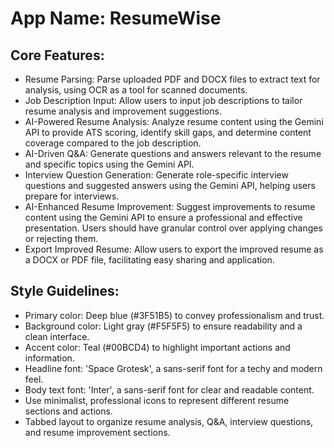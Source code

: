 # **App Name**: ResumeWise

## Core Features:

- Resume Parsing: Parse uploaded PDF and DOCX files to extract text for analysis, using OCR as a tool for scanned documents.
- Job Description Input: Allow users to input job descriptions to tailor resume analysis and improvement suggestions.
- AI-Powered Resume Analysis: Analyze resume content using the Gemini API to provide ATS scoring, identify skill gaps, and determine content coverage compared to the job description.
- AI-Driven Q&A: Generate questions and answers relevant to the resume and specific topics using the Gemini API.
- Interview Question Generation: Generate role-specific interview questions and suggested answers using the Gemini API, helping users prepare for interviews.
- AI-Enhanced Resume Improvement: Suggest improvements to resume content using the Gemini API to ensure a professional and effective presentation. Users should have granular control over applying changes or rejecting them.
- Export Improved Resume: Allow users to export the improved resume as a DOCX or PDF file, facilitating easy sharing and application.

## Style Guidelines:

- Primary color: Deep blue (#3F51B5) to convey professionalism and trust.
- Background color: Light gray (#F5F5F5) to ensure readability and a clean interface.
- Accent color: Teal (#00BCD4) to highlight important actions and information.
- Headline font: 'Space Grotesk', a sans-serif font for a techy and modern feel.
- Body text font: 'Inter', a sans-serif font for clear and readable content.
- Use minimalist, professional icons to represent different resume sections and actions.
- Tabbed layout to organize resume analysis, Q&A, interview questions, and resume improvement sections.
